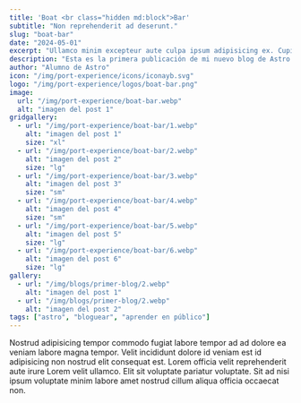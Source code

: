 ```yaml
---
title: 'Boat <br class="hidden md:block">Bar'
subtitle: "Non reprehenderit ad deserunt."
slug: "boat-bar"
date: "2024-05-01"
excerpt: "Ullamco minim excepteur aute culpa ipsum adipisicing ex. Cupidatat incididunt eu laborum ut. Lorem excepteur enim <br><br> excepteur dolore eiusmod sint duis nostrud amet officia Lorem deserunt quis. Non reprehenderit ad nisi nisi ut adipisicing deserunt."
description: "Esta es la primera publicación de mi nuevo blog de Astro."
author: "Alumno de Astro"
icon: "/img/port-experience/icons/iconayb.svg"
logo: "/img/port-experience/logos/boat-bar.png"
image:
  url: "/img/port-experience/boat-bar.webp"
  alt: "imagen del post 1"
gridgallery:
  - url: "/img/port-experience/boat-bar/1.webp"
    alt: "imagen del post 1"
    size: "xl"
  - url: "/img/port-experience/boat-bar/2.webp"
    alt: "imagen del post 2"
    size: "lg"
  - url: "/img/port-experience/boat-bar/3.webp"
    alt: "imagen del post 3"
    size: "sm"
  - url: "/img/port-experience/boat-bar/4.webp"
    alt: "imagen del post 4"
    size: "sm"
  - url: "/img/port-experience/boat-bar/5.webp"
    alt: "imagen del post 5"
    size: "lg"
  - url: "/img/port-experience/boat-bar/6.webp"
    alt: "imagen del post 6"
    size: "lg"
gallery:
  - url: "/img/blogs/primer-blog/2.webp"
    alt: "imagen del post 1"
  - url: "/img/blogs/primer-blog/2.webp"
    alt: "imagen del post 2"
tags: ["astro", "bloguear", "aprender en público"]
---
```


Nostrud adipisicing tempor commodo fugiat labore tempor ad ad dolore ea veniam labore magna tempor. Velit incididunt dolore id veniam est id adipisicing non nostrud elit consequat est. Lorem officia velit reprehenderit aute irure Lorem velit ullamco. Elit sit voluptate pariatur voluptate. Sit ad nisi ipsum voluptate minim labore amet nostrud cillum aliqua officia occaecat non.